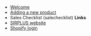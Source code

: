 <!-- markdownlint-disable-next-line first-line-heading -->
- [Welcome](/)
- [Adding a new product](newproduct)
- Sales Checklist (salechecklist)
**Links**
- [SIRPLUS website](https://sirplus.co.uk)
- [Shopify login](https://sirplus.myshopify.com/admin)
